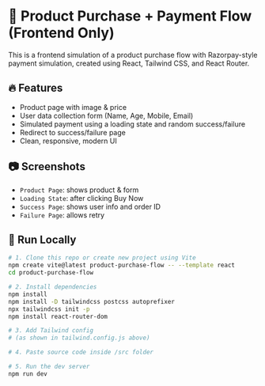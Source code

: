 
# 🛒 Product Purchase + Payment Flow (Frontend Only)

This is a frontend simulation of a product purchase flow with Razorpay-style payment simulation, created using React, Tailwind CSS, and React Router.

## 🔥 Features
- Product page with image & price
- User data collection form (Name, Age, Mobile, Email)
- Simulated payment using a loading state and random success/failure
- Redirect to success/failure page
- Clean, responsive, modern UI

## 📷 Screenshots
- `Product Page`: shows product & form
- `Loading State`: after clicking Buy Now
- `Success Page`: shows user info and order ID
- `Failure Page`: allows retry

## 🚀 Run Locally

```bash
# 1. Clone this repo or create new project using Vite
npm create vite@latest product-purchase-flow -- --template react
cd product-purchase-flow

# 2. Install dependencies
npm install
npm install -D tailwindcss postcss autoprefixer
npx tailwindcss init -p
npm install react-router-dom

# 3. Add Tailwind config
# (as shown in tailwind.config.js above)

# 4. Paste source code inside /src folder

# 5. Run the dev server
npm run dev
